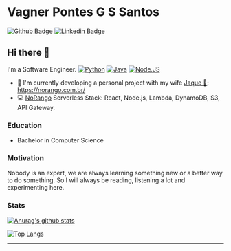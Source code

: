 # Vagner Pontes G S Santos

[![Github Badge](https://img.shields.io/badge/-Github-000?style=flat-square&logo=Github&logoColor=white&link=https://github.com/vagnerpgss)](https://github.com/vagnerpgss)
[![Linkedin Badge](https://img.shields.io/badge/-LinkedIn-blue?style=flat-square&logo=Linkedin&logoColor=white&link=https://www.linkedin.com/in/vagnerit/)](https://www.linkedin.com/in/vagnerit/)

## Hi there 👋

I'm a Software Engineer.
[![Python](https://img.shields.io/badge/Python-3.8-blue)](https://www.python.org/) [![Java](https://img.shields.io/badge/Java-11-success)](https://www.java.com/)
[![Node.JS](https://img.shields.io/badge/Node.JS-12-red)](https://nodejs.org/en/)

- 🔭 I'm currently developing a personal project with my wife [ Jaque :heartbeat:](https://github.com/masjaque/): https://norango.com.br/
- :computer: [NoRango](https://norango.com.br/) Serverless Stack: React, Node.js, Lambda, DynamoDB, S3, API Gateway.

### Education
- Bachelor in Computer Science

### Motivation
Nobody is an expert, we are always learning something new or a better way to do something. So I will always be reading, listening a lot and experimenting here.

### Stats

[![Anurag's github stats](https://github-readme-stats.vercel.app/api?username=vagnerpgss&count_private=true&show_icons=true&theme=chartreuse-dark)](https://github.com/anuraghazra/github-readme-stats)


[![Top Langs](https://github-readme-stats.vercel.app/api/top-langs/?username=vagnerpgss&layout=compact)](https://github.com/anuraghazra/github-readme-stats)


---
<!-- Here are some ideas to get you started:
- 🔭 I’m currently working on ...
- 🌱 I’m currently learning ...
- 👯 I’m looking to collaborate on ...
- 🤔 I’m looking for help with ...
- 💬 Ask me about ...
- 📫 How to reach me: ...
- 😄 Pronouns: ...
- ⚡ Fun fact: ...
-->
